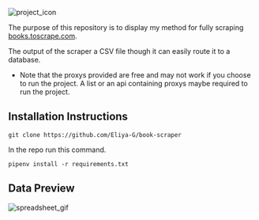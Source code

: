 ![project_icon](https://raw.githubusercontent.com/Eliya-G/book-scrapper/refs/heads/main/.gitihub_images/scrapping_icon.png)

The purpose of this repository is to display my method for fully scraping [books.toscrape.com](https://books.toscrape.com/).

The output of the scraper a CSV file though it can easily route it to a database.

- Note that the proxys provided are free and may not work if you choose to run the project. A list or an api containing proxys maybe required to run the project.

## Installation Instructions

```
git clone https://github.com/Eliya-G/book-scraper
```
In the repo run this command.
```
pipenv install -r requirements.txt
```

## Data Preview
![spreadsheet_gif](https://github.com/Eliya-G/book-scrapper/blob/main/.gitihub_images/spreadsheet.gif?raw=true)
